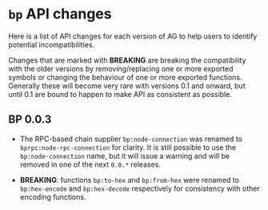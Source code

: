 # `bp` API changes

Here is a list of API changes for each version of AG to help users to
identify potential incompatibilities.

Changes that are marked with **BREAKING** are breaking the
compatibility with the older versions by removing/replacing one or
more exported symbols or changing the behaviour of one or more
exported functions. Generally these will become very rare with
versions 0.1 and onward, but until 0.1 are bound to happen to make API
as consistent as possible.

## BP 0.0.3

- The RPC-based chain supplier `bp:node-connection` was renamed to
  `bprpc:node-rpc-connection` for clarity. It is still possible to use
  the `bp:node-connection` name, but it will issue a warning and will
  be removed in one of the next `0.0.*` releases.

- **BREAKING**: functions `bp:to-hex` and `bp:from-hex` were renamed
  to `bp:hex-encode` and `bp:hex-decode` respectively for consistency
  with other encoding functions.
